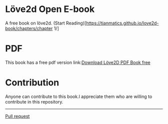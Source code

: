 
# Löve2d Open E-book

A free book on löve2d.
(Start Reading)[https://tianmatics.github.io/love2d-book/chapters/chapter 1/]

# PDF
This book has a free pdf version link:[Download Löve2D PDF Book free](https://raw.githubusercontent.com/tianmatics/love2d-book/main/love2d-book.pdf
)

# Contribution 

Anyone can contribute to this book.I appreciate them who are willing to contribute in this repository.

----

[Pull request](https://github.com/tianmatics/love2d-book)
